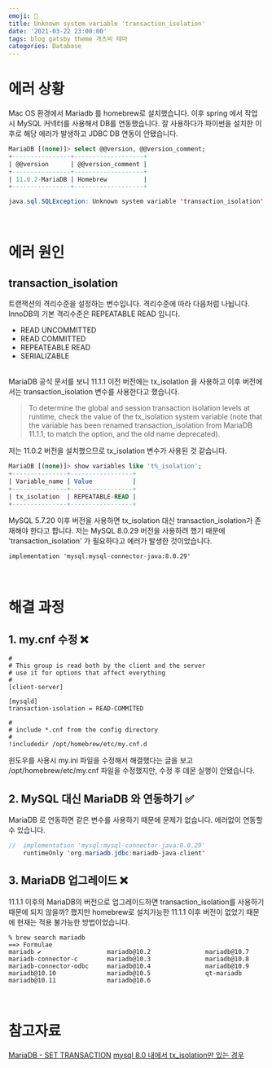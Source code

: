 ```yaml
---
emoji: 🧢
title: Unknown system variable 'transaction_isolation'
date: '2021-03-22 23:00:00'
tags: blog gatsby theme 개츠비 테마
categories: Database
---
```


# 에러 상황

Mac OS 환경에서 Mariadb 를 homebrew로 설치했습니다. 이후 spring 에서 작업 시 MySQL 커넥터를 사용해서 DB를 연동했습니다. 잘 사용하다가 파이썬을 설치한 이후로 해당 에러가 발생하고 JDBC DB 연동이 안됐습니다.

```sql
MariaDB [(none)]> select @@version, @@version_comment;
+----------------+-------------------+
| @@version      | @@version_comment |
+----------------+-------------------+
| 11.0.2-MariaDB | Homebrew          |
+----------------+-------------------+
```

```java
java.sql.SQLException: Unknown system variable 'transaction_isolation'
```

<br />

# 에러 원인

## transaction_isolation

트랜잭션의 격리수준을 설정하는 변수입니다. 격리수준에 따라 다음처럼 나뉩니다. InnoDB의 기본 격리수준은 REPEATABLE READ 입니다.

- READ UNCOMMITTED
- READ COMMITTED
- REPEATEABLE READ
- SERIALIZABLE

<br />
MariaDB 공식 문서를 보니 11.1.1 이전 버전에는 tx_isolation 을 사용하고 이후 버전에서는 transaction_isolation 변수를 사용한다고 했습니다.

> To determine the global and session transaction isolation levels at runtime, check the value of the tx_isolation system variable (note that the variable has been renamed transaction_isolation from MariaDB 11.1.1, to match the option, and the old name deprecated).

저는 11.0.2 버전을 설치했으므로 tx_isolation 변수가 사용된 것 같습니다.

```sql
MariaDB [(none)]> show variables like 't%_isolation';
+---------------+-----------------+
| Variable_name | Value           |
+---------------+-----------------+
| tx_isolation  | REPEATABLE-READ |
+---------------+-----------------+
```

MySQL 5.7.20 이후 버전을 사용하면 tx_isolation 대신 transaction_isolation가 존재해야 한다고 합니다. 저는 MySQL 8.0.29 버전을 사용하려 했기 때문에 'transaction_isolation' 가 필요하다고 에러가 발생한 것이었습니다.

```
implementation 'mysql:mysql-connector-java:8.0.29'
```

<br />

# 해결 과정

## 1. my.cnf 수정 ❌

```
#
# This group is read both by the client and the server
# use it for options that affect everything
#
[client-server]

[mysqld]
transaction-isolation = READ-COMMITED

#
# include *.cnf from the config directory
#
!includedir /opt/homebrew/etc/my.cnf.d
```

윈도우를 사용시 my.ini 파일을 수정해서 해결했다는 글을 보고 /opt/homebrew/etc/my.cnf 파일을 수정했지만, 수정 후 데몬 실행이 안됐습니다.

## 2. MySQL 대신 MariaDB 와 연동하기 ✅

MariaDB 로 연동하면 같은 변수를 사용하기 때문에 문제가 없습니다. 에러없이 연동할 수 있습니다.

```java
//	implementation 'mysql:mysql-connector-java:8.0.29'
	runtimeOnly 'org.mariadb.jdbc:mariadb-java-client'
```

## 3. MariaDB 업그레이드 ❌

11.1.1 이후의 MariaDB의 버전으로 업그레이드하면 transaction_isolation를 사용하기 때문에 되지 않을까? 했지만 homebrew로 설치가능한 11.1.1 이후 버전이 없었기 때문에 현재는 적용 불가능한 방법이었습니다.

```
% brew search mariadb
==> Formulae
mariadb ✔                  mariadb@10.2               mariadb@10.7
mariadb-connector-c        mariadb@10.3               mariadb@10.8
mariadb-connector-odbc     mariadb@10.4               mariadb@10.9
mariadb@10.10              mariadb@10.5               qt-mariadb
mariadb@10.11              mariadb@10.6
```

<br />

# 참고자료

[MariaDB - SET TRANSACTION](https://mariadb.com/kb/en/set-transaction/)
[mysql 8.0 내에서 tx_isolation만 있는 경우](https://trustyou.tistory.com/338)

```toc

```
